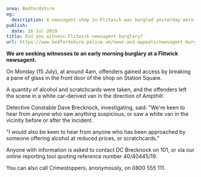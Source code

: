 ```yaml
area: Bedfordshire
og:
  description: A newsagent shop in Flitwick was burgled yesterday morning (Monday) at around 4am and we
publish:
  date: 16 Jul 2019
title: Did you witness Flitwick newsagent burglary?
url: https://www.bedfordshire.police.uk/news-and-appeals/newsagent-burglary-appeal-jul2019
```

**We are seeking witnesses to an early morning burglary at a Flitwick newsagent.**

On Monday (15 July), at around 4am, offenders gained access by breaking a pane of glass in the front door of the shop on Station Square.

A quantity of alcohol and scratchcards were taken, and the offenders left the scene in a white car-derived van in the direction of Ampthill.

Detective Constable Dave Brecknock, investigating, said: "We're keen to hear from anyone who saw anything suspicious, or saw a white van in the vicinity before or after the incident.

"I would also be keen to hear from anyone who has been approached by someone offering alcohol at reduced prices, or scratchcards."

Anyone with information is asked to contact DC Brecknock on 101, or via our online reporting tool quoting reference number 40/40445/19.

You can also call Crimestoppers, anonymously, on 0800 555 111.
